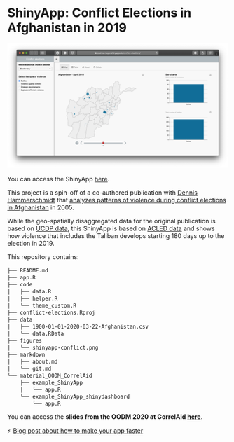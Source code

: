 # ShinyApp: Conflict Elections in Afghanistan in 2019

[![](figures/shinyapp-conflict.png)](https://cosima-meyer.shinyapps.io/conflict-elections/)

You can access the ShinyApp [here](https://cosima-meyer.shinyapps.io/conflict-elections/).

This project is a spin-off of a co-authored publication with [Dennis Hammerschmidt](https://github.com/dennis-hammerschmidt) that [analyzes patterns of violence during conflict elections in Afghanistan](https://www.ceeol.com/search/article-detail?id=775100) in 2005.

While the geo-spatially disaggregated data for the original publication is based on [UCDP data](https://ucdp.uu.se), this ShinyApp is based on [ACLED data](https://acleddata.com/#/dashboard) and shows how violence that includes the Taliban develops starting 180 days up to the election in 2019.


This repository contains: 
```
├── README.md
├── app.R
├── code
│   ├── data.R
│   ├── helper.R
│   └── theme_custom.R
├── conflict-elections.Rproj
├── data
│   ├── 1900-01-01-2020-03-22-Afghanistan.csv
│   └── data.RData
├── figures
│   └── shinyapp-conflict.png
├── markdown
│   ├── about.md
│   └── git.md
└── material_OODM_CorrelAid
    ├── example_ShinyApp
    │   └── app.R
    └── example_ShinyApp_shinydashboard
        └── app.R
```

You can access the **slides from the OODM 2020 at CorrelAid [here](https://cosimameyer.rbind.io/slides/interactive-science/correlaid#1)**.


⚡ [Blog post about how to make your app faster](https://appsilon.com/r-shiny-faster-updateinput-css-javascript/)
